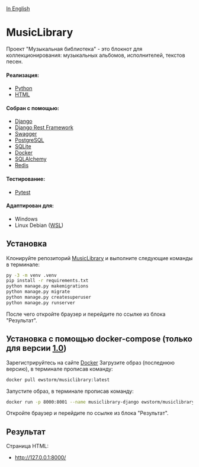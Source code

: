 [In English](https://github.com/ewhitestorm/MusicLibrary/blob/main/README_EN.md)
# MusicLibrary

Проект "Музыкальная библиотека" - это блокнот для коллекционирования: музыкальных альбомов, исполнителей, текстов песен.

#### Реализация: 
  * [Python](https://www.python.org/)
  * [HTML](https://html.spec.whatwg.org/multipage/)

#### Собран с помощью:
  * [Django](https://www.djangoproject.com/)
  * [Django Rest Framework](https://www.django-rest-framework.org/)
  * [Swagger](https://django-rest-swagger.readthedocs.io/en/latest/)
  * [PostgreSQL](https://www.postgresql.org/)
  * [SQLite](https://www.sqlite.org/)
  * [Docker](https://hub.docker.com/)
  * [SQLAlchemy](https://www.sqlalchemy.org/)
  * [Redis](https://redis.io/)

#### Тестирование:
  * [Pytest](https://docs.pytest.org/)

#### Адаптирован для:
  * Windows 
  * Linux Debian ([WSL](https://learn.microsoft.com/ru-ru/windows/wsl/about/))

## Установка

Клонируйте репозиторий [MusicLibrary](https://github.com/ewhitestorm/MusicLibrary.git) и выполните следующие команды в терминале:

```bash
py -3 -m venv .venv
pip install -r requirements.txt
python manage.py makemigrations
python manage.py migrate
python manage.py createsuperuser
python manage.py runserver
```
После чего откройте браузер и перейдите по ссылке из блока "Результат".

## Установка с помощью docker-compose (только для версии [1.0](https://github.com/ewhitestorm/MusicLibrary/tree/Version_1.0))

Зарегистрируйтесь на сайте [Docker](https://hub.docker.com/)
Загрузите образ (последнюю версию), в терминале прописав команду:
```bash
docker pull ewstorm/musiclibrary:latest
```
Запустите образ, в терминале прописав команду:
```bash
docker run -p 8000:8001 --name musiclibrary-django ewstorm/musiclibrary
```
Откройте браузер и перейдите по ссылке из блока "Результат".

## Результат

Страница HTML:
  * http://127.0.0.1:8000/

